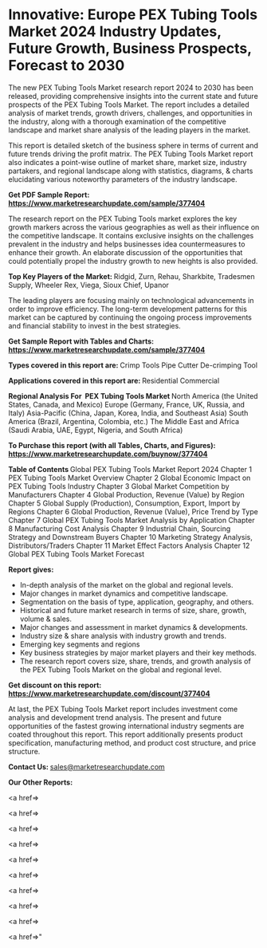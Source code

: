 # Innovative: Europe PEX Tubing Tools Market 2024 Industry Updates, Future Growth, Business Prospects, Forecast to 2030

The new PEX Tubing Tools Market research report 2024 to 2030 has been released, providing comprehensive insights into the current state and future prospects of the PEX Tubing Tools Market. The report includes a detailed analysis of market trends, growth drivers, challenges, and opportunities in the industry, along with a thorough examination of the competitive landscape and market share analysis of the leading players in the market.

This report is detailed sketch of the business sphere in terms of current and future trends driving the profit matrix. The PEX Tubing Tools Market report also indicates a point-wise outline of market share, market size, industry partakers, and regional landscape along with statistics, diagrams, &amp; charts elucidating various noteworthy parameters of the industry landscape.

<strong><b>Get PDF Sample Report: <a href=https://www.marketresearchupdate.com/sample/377404>https://www.marketresearchupdate.com/sample/377404</a></b></strong>

The research report on the PEX Tubing Tools market explores the key growth markers across the various geographies as well as their influence on the competitive landscape. It contains exclusive insights on the challenges prevalent in the industry and helps businesses idea countermeasures to enhance their growth. An elaborate discussion of the opportunities that could potentially propel the industry growth to new heights is also provided.

<strong><b>Top Key Players of the Market:
</b></strong>Ridgid, Zurn, Rehau, Sharkbite, Tradesmen Supply, Wheeler Rex, Viega, Sioux Chief, Upanor<strong><b>
</b></strong>

The leading players are focusing mainly on technological advancements in order to improve efficiency. The long-term development patterns for this market can be captured by continuing the ongoing process improvements and financial stability to invest in the best strategies.

<strong><b>Get Sample Report with Tables and Charts: <a href=https://www.marketresearchupdate.com/sample/377404>https://www.marketresearchupdate.com/sample/377404</a></b></strong>

<strong><b>Types covered in this report are:
</b></strong>Crimp Tools
Pipe Cutter
De-crimping Tool<strong><b>
</b></strong>

<strong><b>Applications covered in this report are:
</b></strong>Residential
Commercial<strong><b>
</b></strong>

<strong><b>Regional Analysis For  PEX Tubing Tools Market</b></strong><strong><b>
</b></strong>North America (the United States, Canada, and Mexico)
Europe (Germany, France, UK, Russia, and Italy)
Asia-Pacific (China, Japan, Korea, India, and Southeast Asia)
South America (Brazil, Argentina, Colombia, etc.)
The Middle East and Africa (Saudi Arabia, UAE, Egypt, Nigeria, and South Africa)

<strong><b>To Purchase this report (with all Tables, Charts, and Figures): <a href=https://www.marketresearchupdate.com/buynow/377404>https://www.marketresearchupdate.com/buynow/377404</a></b></strong>

<strong><b>Table of Contents</b></strong><strong><b>
</b></strong>Global PEX Tubing Tools Market Report 2024
Chapter 1 PEX Tubing Tools Market Overview
Chapter 2 Global Economic Impact on PEX Tubing Tools Industry
Chapter 3 Global Market Competition by Manufacturers
Chapter 4 Global Production, Revenue (Value) by Region
Chapter 5 Global Supply (Production), Consumption, Export, Import by Regions
Chapter 6 Global Production, Revenue (Value), Price Trend by Type
Chapter 7 Global PEX Tubing Tools Market Analysis by Application
Chapter 8 Manufacturing Cost Analysis
Chapter 9 Industrial Chain, Sourcing Strategy and Downstream Buyers
Chapter 10 Marketing Strategy Analysis, Distributors/Traders
Chapter 11 Market Effect Factors Analysis
Chapter 12 Global PEX Tubing Tools Market Forecast

<strong><b>Report gives:</b></strong>

- In-depth analysis of the market on the global and regional levels.
- Major changes in market dynamics and competitive landscape.
- Segmentation on the basis of type, application, geography, and others.
- Historical and future market research in terms of size, share, growth, volume &amp; sales.
- Major changes and assessment in market dynamics &amp; developments.
- Industry size &amp; share analysis with industry growth and trends.
- Emerging key segments and regions
- Key business strategies by major market players and their key methods.
- The research report covers size, share, trends, and growth analysis of the PEX Tubing Tools Market on the global and regional level.

<strong><b>Get discount on this report: <a href=https://www.marketresearchupdate.com/discount/377404>https://www.marketresearchupdate.com/discount/377404</a></b></strong>

At last, the PEX Tubing Tools Market report includes investment come analysis and development trend analysis. The present and future opportunities of the fastest growing international industry segments are coated throughout this report. This report additionally presents product specification, manufacturing method, and product cost structure, and price structure.

<strong><b>Contact Us:
</b></strong>sales@marketresearchupdate.com

<strong>Our Other Reports:</strong>

<a href=></a>

<a href=></a>

<a href=></a>

<a href=></a>

<a href=></a>

<a href=></a>

<a href=></a>

<a href=></a>

<a href=></a>

<a href=></a>"

